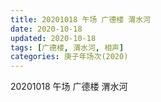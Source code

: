 ```yaml
---
title: 20201018 午场 广德楼 渭水河 
date: 2020-10-18
updated: 2020-10-18
tags: [广德楼, 渭水河, 相声]
categories: 庚子年场次(2020) 
---
```

20201018 午场 广德楼 渭水河 


